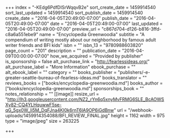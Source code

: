 +++
index = "-KEdg6PdfDISrWqqvB2e"
sort_create_date = 1459914540
sort_last_updated = 1459914540
sort_publish_date = 1459914540
create_date = "2016-04-05T20:49:00-07:00"
publish_date = "2016-04-05T20:49:00-07:00"
date = "2016-04-05T20:49:00-07:00"
last_updated = "2016-04-05T20:49:00-07:00"
preview_url = "c867d704-d126-b816-3ffd-c8a6a551ebe9"
name = "Encyclopedia Greenwoodia"
subtitle = "A compendium of writing mostly about our neighborhood by famous adult writer friends and BFI kids"
isbn = ""
isbn_13 = "9780988603820"
page_count = "201"
description = ""
publication_date = "2016-04-09T00:00:00-07:00"
how_we_acquired = "Provided by publisher"
is_sponsorship = false
alt_purchase_link = "http://fearlessideas.org/"
alt_purchase_label = "More Information"
ebook_purchase = ""
alt_ebook_label = ""
category = ""
books_publisher = "publishers/-e-greater-seattle-bureau-of-fearless-ideas.md"
books_translator = ""
reviews_books = ["books/encyclopedia-greenwoodia.md"]
books_author = ["books/encyclopedia-greenwoodia.md"]
sponsorships_book = ""
notes_relationship = ""
[[image]]
resize_url = "http://lh3.googleusercontent.com/NZ2_rYn6q5xnyMvFRMG6SLE_BcAOWSXy82-CQ4YLHquwwF5se-qG_5gx0W_li5M_DqFJna4KI0k6rnT6lA9OP6iGdBnw"
url = "/webhook-uploads/1459914354088/BFI_REVIEW_FINAL.jpg"
height = 1162
width = 975
type = "image/jpeg"
size = 263225

+++
